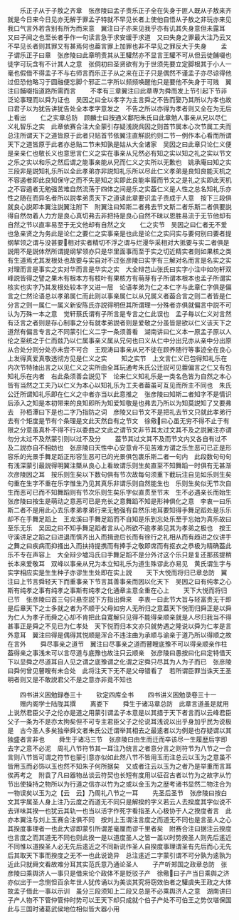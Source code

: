 <!-- { "loadSidebar": true } -->
　　乐正子从于子敖之齐章　张彦陵曰孟子责乐正子全在失身于匪人既从子敖来齐就是今日来今日见亦无解于罪孟子特就不早见长者上使他自悟从子敖之非玩亦来见我口气言外若含别有所为而来意　翼注曰子亦来见我乎亦有讥其失身意但未露耳　又曰子闻之也至长者乎作一句读言急于求安缓于求道　又曰失身之罪最大注乃云又不早见长者则其罪又有甚焉何也葢言罪上加罪也非不早见之罪反大于失身
　　孟子谓乐正子曰章　张彦陵曰此章明责其从王驩然亦不显言王驩不可从但云徒餔啜也徒字可玩含有不计其人之意　张侗初曰圣贤欲有为于世须先要立定脚根其于小人一毫也假借不得孟子不与右师言而乐正子从之来在正子只是偶然不谨孟子亦尽谅得他过但恐他略习于圆融便忘脚个邪正二字所以频频唤醒他只是要他不失身于可贱　翼注曰餔啜指道路所需而言
　　不孝有三章翼注曰此章専为舜而发上节引起下节非泛论事理而以舜为证也　吴因之曰全以孝字为主言舜之不告而娶乃其所以为孝也故曰君子以为犹告讲犹告处全本孝字意发之　不告之所以亦得为孝者则又全在为无后上看出
　　仁之实章总防　顾麟士曰按通义鄱阳朱氏曰此章勉人事亲从兄以尽仁义礼智乐之实　此章依赛合注大全蒙引存疑浅説呉因之则首节属本心次节属工夫而总注所谓天下之道皆原于此者只贴首节依翼注直觧説约则二节一例作本心看而所谓天下之道皆原于此者亦总贴二节未知孰是姑从大全诸家　吴因之曰此章只论仁义便是亲亲仁也敬长义也意思言仁义之实在事亲从兄然必有知之实以知之礼之实以节文之乐之实以和乐之然后谓之能事亲能从兄而仁义之实所以无歉也　姚承庵曰知之实三段非是説知礼乐所以全此孝弟亦非説知礼乐所以尽此仁义孝弟是良知良能天机之不容遏者即此良知保守之而不失是知之实即此良能率履而节文之是礼之实即此天机之不容遏者无勉强苦难自然流荡于四体之间是乐之实葢仁义是人性之总名知礼乐亦性之随在而异名者所以説孝弟贯天下之道读此章要识孟子责成于人意　按下三段俱就良心説即本翼注説翼注附下　附翼注曰知斯二者弗去节文斯二者乐斯二者俱要説得自然勿着人力方是良心真切弗去非把持是良心自然不昧以恩胜易流于无节他却有自然之节以直率易至于无文他却有自然之文
　　仁之实节　吴因之曰仁者无不爱也急亲贤之为务此是论仁之要仁之实事亲是也此是论仁之实问实与要何别曰要者提纲挈领之谓与没甚要相对实者精切不浮之谓与烂漫华采相对大抵要与实二者俱是説用不是説体然所谓提纲挈领亦只是华里面事而至于实之切近精实者则如果核之类有生道焉尤其发根处也故要与实自对不过张彦陵曰实字有三解对名而言是名实之实对理而言是事实之实对华而言是华实之实　大全辩芑山张氏曰实字小注中如勿轩双峰説皆得之譬之果木有根本方有枝叶有果核方有萌芽有子所谓本根本也孟子所谓实核实也实字乃其发根处较本字又进一层　论语孝弟为仁之本仁字与此章仁字俱是偏言之仁然论语总以孝弟属仁而此则以事亲属仁以从兄属义者葢合言之则二者皆是仁分言之则一属仁一属义新安陈氏亦説得明但其所谓理一分殊者亦俱就偏言中説不可认为万殊一本之意　觉轩蔡氏谓有子所言是专言之仁此误也　孟子毎以仁义对言然有泛言之者则是存心制事之分有就孝弟説者则是爱敬之分虽皆是欲以仁义该天下之道然有偏言专言之不同蒙引仁义二字一条须善看　湖南讲曰仁义本一原孟子原以人伦之至统之于仁而兹乃以仁属事亲义属从兄何也曰义从仁中分出兄亦从亲中分出原从合处分则分处亦未尝不可合　王观涛曰事亲从兄不徒在顾养随行等事迹全在良心上发得真爱真敬透彻方见是仁义之实
　　知之实节　上文言仁义已包得知礼乐在内次节特抽出言之以见仁义之实所由全耳玩通考朱氏公迁説可见葢偏言之仁又有包知礼乐在内者　右此条须善会説见下　论来仁义知礼乐是一类名色皆为自然之本心皆有当然之工夫乃以仁义为本心以知礼乐为工夫者葢虽可互见而所主不同也　朱氏公迁所谓知礼乐即在仁义之中者亦当以此意推之　张彦陵曰知斯二者知字不是情识后添入之知是本初带来的良知即所为知爱知敬是也弗去乃所以为知莫説知了又要弗去　孙栢潭曰下是也二字乃指防之词　彦陵又曰节文不是把礼去节文只就此孝弟行去有个矩度是节有个条理是文此天然自有之节文　徐儆曰心虽无穷不得不止于有限之分意虽真朴不得不行以委曲之文此之谓节文非节其太过文其不及之説翼注亦谓勿分太过不及然蒙引则以过不及分
　　葢节其过文其不及而节文内又各自有过不及二説亦自不相妨也　张彦陵曰天性中心安意肻不见苦难方谓之乐生恶可已正是形容乐的光景手舞足蹈正形容生恶可已的光景俱包裹乐斯二者一句内　此段数句句句有浅深蒙引最説得明翼注槩从良心上看故谓乐则生矣直至不知舞蹈一时俱有无甚渐次彦陵因之耳　按乐则生矣以下数句俱有节次故每句须重下截玩注自见如乐则生矣句重在生字不重在乐字惟生乃见其真乐非谓乐则自然能生也　乐则生矣似无节次自生而恶可已而不知舞蹈则有节次乐则生矣乐字似直贯至节末　生不必遇亲长而始生　张彦陵曰按生是萌动之意恶可已是充长之意舞蹈不知是形神俱化之意　李衷一曰乐斯二者不是用此心去乐孝弟孝弟行来无勉强有自然乐地耳要知得手舞足蹈处是乐乐却不在手舞足蹈上　王龙溪曰手舞足蹈而不自知是乐到忘处乐至于忘始为真乐故曰至乐无乐　吴因之曰不知手舞足蹈者言从心所欲不逾孝弟见其为孝弟之极也　按王守溪讲足之蹈之曰进退而慎齐出入而揖逊后长而有徐行之礼相从而有趋进之仪讲手之舞之曰疾病而抑搔出入而扶持提携而有捧手之敬即席而有抠衣之恭极为精确葢此乐不专在声容上　大全辩少墟冯氏曰手舞足蹈不是分外讨这个乐只是复还那孩提稍长本来爱敬耳　双峰以事亲从兄为本立知礼乐为道生殊谬此亦易见　黄氏谓生字与实字相应实是生生种子亦谬生生处即在实上説
　　天下大悦而将归已章总防　翼注曰上节言舜轻天下而重事亲下节言其善事亲而因以化天下　吴因之曰有纯孝之心斯有纯孝之事有纯孝之事斯有纯孝之化通章主意全重在心上
　　天下大悦而将归已节　张彦陵曰首三句只悬空説下方指出舜来　李衷一曰此节大旨与轻富贵无干即是后章天下之士多就之者为不顺于父母如穷人无所归之意葢天下悦而归舜正是以舜为仁人为孝子而舜之心却不肯把此自寛解只见得不能得亲顺亲就是人尽归我当不得甚事正是舜之不见已为仁孝处　天下悦而归本文亦只就势遇之隆说以舜为仁孝是言外意耳　翼注曰得是偶得其悦顺是浑合不违注曲为承顺与谕亲于道乃所以得顺之故在言外
　　舜尽事亲之道节　翼注曰尽事亲之道而瞽瞍底豫不可以得亲顺亲作柱葢得亲之事浅未可以言尽道与底豫也故注只云顺亲　张彦陵曰愚按曰化曰定特借天下以显舜之尽道耳自人见之谓之底豫谓之化谓之定舜只尽其为人为子而已　张彦陵曰舜何曾见瞽瞍有未合处　此将注天下无不是父母错看了　若所谓臣罪当诛天王圣明者则又是不敢説君父不是之意亦非竟不知也










　　四书讲义困勉録巻三十
　　钦定四库全书
　　四书讲义困勉录卷三十一
　　赠内阁学士陆陇其撰
　　离娄下
　　舜生于诸冯章总防　此章言道虽是就用上说然君臣父子之伦亦是道之用蒙引谓孟子本意是以其措于天下者言而以云峰君臣父子一条为不是亦太拘矣但不可专主君臣父子之伦说耳浅说以出乎身加乎民为说极是　古今圣人多矣独举舜文者朱氏公迁谓举其相去之最逺者以为例是也存疑谓以其独盛者言非也
　　舜生于诸冯三节　张彦陵曰由生而迁而卒该尽一生履歴后字即去字之意不必泥　周礼八节符节其一耳注乃统言之者意分言之则符节为八节之一合言则八节皆可谓之符节也蒙引意亦似如此然八节不皆用玉而注总云以玉为之意虽不皆用玉而必饰以玉也然不知朱子何所据矣　又或者注云以玉为之者乃是举重而言耳俟再考之　附袁了凡曰器物丛谈云符契也长短有度用以征召古者以竹为之故字从竹节出使操持之物所以为行道之信亦以竹为之或以金玉为之歴考诸书显然二物注合为一物误矣以玉为之【云　云】乃周礼八节之一耳
　　先圣后圣节　张彦陵曰按白文其字属圣人身上注乃云度之而道无不同只是解揆的字义若云人去揆度其字似说不去详味其揆一也犹云其轨一也当以活字作死字看指圣人心极协于人之揆度者言　此亦本翼注与刘上玉赛合注俱不同　按刘上玉谓注言度之而道无不同也是言圣人之心其揆度事理者一也此大谬即蒙引所谓差毫厘而谬千里者矣　附赛合注曰据注云揆度也言度之而其道无不同也则此揆一是以道度圣人之皆一盖以时势揆圣人则先后逺近不同惟以道揆圣人必无先后逺近之不同新说作圣人自揆度事理谓圣有先后而心无先后其取天下事而揆度之无不一也此说诡异　总注逺近二字蒙引谓不可分孰为逺孰为近此只就舜文看故难分耳其实范氏意乃通论圣人
　　子产听郑国之政章总防　张彦陵曰乘舆济人一事只是借来论个政体不是贬驳子产　徐儆曰子产当日乘舆之济亦似出于一念恻怛百余年世人犹传诵以为美谈其究将窃效伯者之驩虞失王政之大体故孟子借此一事以示训　虽分三段须知上二段又总是不必乘舆济人之意　湖南讲曰子产人物不下管仲管仲时势可以王天下却只成就个伯子产处不可伯王之势仅堪保国此与三国时诸葛武侯地位相似皆大器小用
